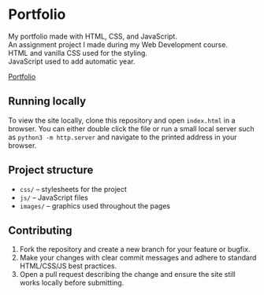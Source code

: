 # Portfolio
My portfolio made with HTML, CSS, and JavaScript. </br>
An assignment project I made during my Web Development course. </br>
HTML and vanilla CSS used for the styling. </br>
JavaScript used to add automatic year. </br>

<a href="https://jstanoeva.github.io/portfolio/" target="_blank">Portfolio</a>

## Running locally
To view the site locally, clone this repository and open `index.html` in a browser. You can either double click the file or run a small local server such as `python3 -m http.server` and navigate to the printed address in your browser.

## Project structure
- `css/` – stylesheets for the project
- `js/` – JavaScript files
- `images/` – graphics used throughout the pages

## Contributing
1. Fork the repository and create a new branch for your feature or bugfix.
2. Make your changes with clear commit messages and adhere to standard HTML/CSS/JS best practices.
3. Open a pull request describing the change and ensure the site still works locally before submitting.
